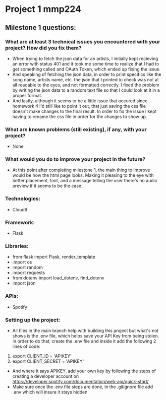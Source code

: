 # Project 1 mmp224

## Milestone 1 questions:
### What are at least 3 technical issues you encountered with your project? How did you fix them?
- When trying to fetch the json data for an artists, I initially kept recieving an error with status 401 and it took me some time to realize that I had to get something called and OAuth Token, which ended up fixing the issue.
- And speaking of fetching the json data, in order to print specifics like the song name, artists name, etc. the json that I printed to check was not at all readable to the eyes, and not formatted correctly. I fixed the problem by writing the json data to a random text file so that I could look at it in a proper format. 
- And lastly, although it seems to be a little issue that occured since homework 4 I'd still like to point it out, that just saving the css file doesn't make changes to the final result. In order to fix the issue I kept having to rename the css file in order for the changes to show up. 

### What are known problems (still existing), if any, with your project?
- None

### What would you do to improve your project in the future?
- At this point after completing milestone 1, the main thing to improve would be how the html page looks. Making it pleasing to the eye with better placement, font, and a message telling the user there's no audio preview if it seems to be the case.

### Technologies:
- Cloud9

### Framework:
- Flask

### Libraries:
- from flask import Flask, render_template
- import os
- import random
- import requests
- from dotenv import load_dotenv, find_dotenv
- import json 

### APIs:
- Spotify

### Setting up the project:
- All files in the main branch help with building this project but what's not shows is the .env file, which helps save your API Key from being stolen. In order to do that, create the .env file and inside it add the following 2 lines of code:
1. export CLIENT_ID = 'APIKEY'
2. export CLIENT_SECRET = 'APIKEY'
- And where it says APIKEY, add your own key by following the steps of creating a developer account on https://developer.spotify.com/documentation/web-api/quick-start/
- Make sure once the .env file steps are done, in the .gitignore file add .env which will insure it stays hidden
